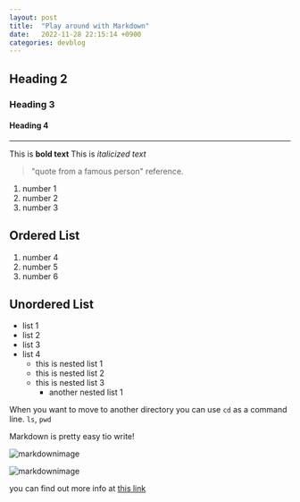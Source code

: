 ```yaml
---
layout: post
title:  "Play around with Markdown"
date:   2022-11-28 22:15:14 +0900
categories: devblog
---
```


## Heading 2

### Heading 3

#### Heading 4

---

This is **bold text**
This is *italicized text*

>"quote from a famous person" reference.

1. number 1
1. number 2
1. number 3

## Ordered List

1. number 4
1. number 5
1. number 6

## Unordered List

- list 1
- list 2
- list 3
- list 4
  - this is nested list 1
  - this is nested list 2
  - this is nested list 3
    - another nested list 1

When you want to move to another directory you can use `cd` as a command line. `ls`, `pwd`

Markdown is pretty easy tio write!

![markdownimage](https://upload.wikimedia.org/wikipedia/commons/4/48/Markdown-mark.svg)

![markdownimage](https://kirkstrobeck.github.io/whatismarkdown.com/img/markdown.png)

you can find out more info at [this link](https://www.markdownguide.org/cheat-sheet/)

